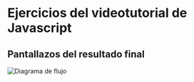 # Ejercicios del videotutorial de Javascript
## Pantallazos del resultado final


![Diagrama de flujo](diagrama.png "Diagrama de flujo")